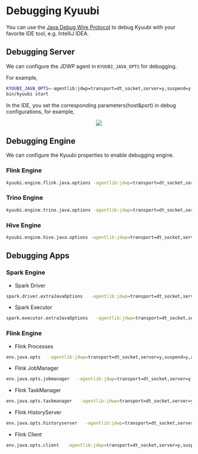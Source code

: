 <!--
- Licensed to the Apache Software Foundation (ASF) under one or more
- contributor license agreements.  See the NOTICE file distributed with
- this work for additional information regarding copyright ownership.
- The ASF licenses this file to You under the Apache License, Version 2.0
- (the "License"); you may not use this file except in compliance with
- the License.  You may obtain a copy of the License at
-
-   http://www.apache.org/licenses/LICENSE-2.0
-
- Unless required by applicable law or agreed to in writing, software
- distributed under the License is distributed on an "AS IS" BASIS,
- WITHOUT WARRANTIES OR CONDITIONS OF ANY KIND, either express or implied.
- See the License for the specific language governing permissions and
- limitations under the License.
-->

# Debugging Kyuubi

You can use the [Java Debug Wire Protocol](https://docs.oracle.com/javase/8/docs/technotes/guides/jpda/conninv.html#Plugin) to debug Kyuubi
with your favorite IDE tool, e.g. IntelliJ IDEA.

## Debugging Server

We can configure the JDWP agent in `KYUUBI_JAVA_OPTS` for debugging.

For example,

```bash
KYUUBI_JAVA_OPTS=-agentlib:jdwp=transport=dt_socket,server=y,suspend=y,address=5005 \
bin/kyuubi start
```

In the IDE, you set the corresponding parameters(host&port) in debug configurations, for example,

<div align=center>

![](../../imgs/idea_debug.png)

</div>

## Debugging Engine

We can configure the Kyuubi properties to enable debugging engine.

### Flink Engine

```bash
kyuubi.engine.flink.java.options -agentlib:jdwp=transport=dt_socket,server=y,suspend=y,address=5005
```

### Trino Engine

```bash
kyuubi.engine.trino.java.options -agentlib:jdwp=transport=dt_socket,server=y,suspend=y,address=5005
```

### Hive Engine

```bash
kyuubi.engine.hive.java.options -agentlib:jdwp=transport=dt_socket,server=y,suspend=y,address=5005
```

## Debugging Apps

### Spark Engine

- Spark Driver

```bash
spark.driver.extraJavaOptions   -agentlib:jdwp=transport=dt_socket,server=y,suspend=y,address=5005
```

- Spark Executor

```bash
spark.executor.extraJavaOptions   -agentlib:jdwp=transport=dt_socket,server=y,suspend=y,address=5005
```

### Flink Engine

- Flink Processes

```bash
env.java.opts   -agentlib:jdwp=transport=dt_socket,server=y,suspend=y,address=5005
```

- Flink JobManager

```bash
env.java.opts.jobmanager   -agentlib:jdwp=transport=dt_socket,server=y,suspend=y,address=5005
```

- Flink TaskManager

```bash
env.java.opts.taskmanager   -agentlib:jdwp=transport=dt_socket,server=y,suspend=y,address=5005
```

- Flink HistoryServer

```bash
env.java.opts.historyserver   -agentlib:jdwp=transport=dt_socket,server=y,suspend=y,address=5005
```

- Flink Client

```bash
env.java.opts.client   -agentlib:jdwp=transport=dt_socket,server=y,suspend=y,address=5005
```


